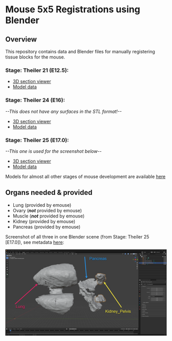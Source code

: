 # Mouse 5x5 Registrations using Blender
## Overview 
This repository contains data and Blender files for manually registering tissue blocks for the mouse. 

### Stage: Theiler 21 (E12.5):
- [3D section viewer](https://www.emouseatlas.org/eAtlasViewer_ema/application/ema/anatomy/EMA146.php)
- [Model data](https://doi.org/10.7488/ds/2181)

### Stage: Theiler 24 (E16):
*--This does not have any surfaces in the STL format!--*
- [3D section viewer](https://www.emouseatlas.org/eAtlasViewer_ema/application/ema/anatomy/EMA148.php)
- [Model data](https://doi.org/10.7488/ds/2168)

### Stage: Theiler 25 (E17.0): 
*--This one is used for the screenshot below--*
- [3D section viewer](https://www.emouseatlas.org/eAtlasViewer_ema/application/ema/anatomy/EMA149.php)
- [Model data](https://doi.org/10.7488/ds/2169)

Models for almost all other stages of mouse development are available [here](https://datashare.ed.ac.uk/handle/10283/2805)

## Organs needed & provided
 - Lung (provided by emouse)
 - Ovary (***not*** provided by emouse)
 - Muscle (***not*** provided by emouse)
 - Kidney (provided by emouse)
 - Pancreas (provided by emouse)

 Screenshot of all three in one Blender scene (from Stage: Theiler 25 [E17.0]), see metadata [here](https://datashare.ed.ac.uk/bitstream/handle/10283/2856/model_info.txt?sequence=2&isAllowed=y): 

 ![A screenshot of a Blender scene with lung, pancreas, and kidney_pelvis loaded](images/blender_screenshot.png)

